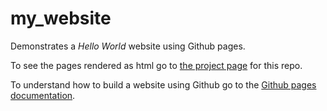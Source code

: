 # my_website

Demonstrates a _Hello World_ website using Github pages.

To see the pages rendered as html go to [the project page](http://sarah-j-smith.github.io/my_website/) for this repo.

To understand how to build a website using Github go to the [Github pages documentation](https://pages.github.com).
